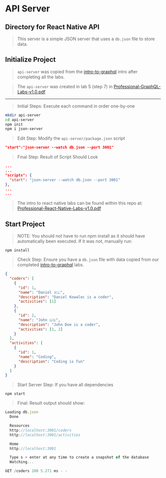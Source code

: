 # API Server

## Directory for React Native API

> This server is a simple JSON server that uses a `db.json` file to store data.

## Initialize Project

> `api-server` was copied from the [intro-to-graphql](https://github.com/armyguyinfl/intro-to-graphql) intro after completing all the labs.

> The `api-server` was created in lab 5 (step 7) in [Professional-GraphQL-Labs-v1.0.pdf](https://github.com/armyguyinfl/intro-to-graphql/blob/training/create-fitness-tracker-app/docs/Professional-GraphQL-Labs-v1.0.pdf)

---

> Initial Steps: Execute each command in order one-by-one

```bash
mkdir api-server
cd api-server
npm init
npm i json-server
```

> Edit Step: Modify the `api-server/package.json` script

```json
"start":"json-server --watch db.json --port 3001"
```

> Final Step: Result of Script Should Look

```json
...
...
"scripts": {
  "start": "json-server --watch db.json --port 3001"
},
...
...
```

> The intro to react native labs can be found within this repo at: [Professional-React-Native-Labs-v1.0.pdf](../docs/Professional-React-Native-Labs-v1.0.pdf)

## Start Project

> NOTE: You should not have to run npm install as it should have automatically been executed. If it was not, manually run:

```
npm install
```

> Check Step: Ensure you have a `db.json` file with data copied from our completed [intro-to-graphql](https://github.com/armyguyinfl/intro-to-graphql) labs.

```json
{
  "coders": [
    {
      "id": 1,
      "name": "Daniel 🇵🇱",
      "description": "Daniel Kowalec is a coder",
      "activities": [1]
    },
    {
      "id": 2,
      "name": "John 🇺🇸",
      "description": "John Doe is a coder",
      "activities": [1, 2]
    }
  ],
  "activities": [
    {
      "id": 1,
      "name": "Coding",
      "description": "Coding is fun"
    }
  ]
}
```

> Start Server Step: If you have all dependencies

```node
npm start
```

> Final: Result output should show:

```ts
Loading db.json
  Done

  Resources
  http://localhost:3001/coders
  http://localhost:3001/activities

  Home
  http://localhost:3001

  Type s + enter at any time to create a snapshot of the database
  Watching...

GET /coders 200 5.271 ms - -
```
